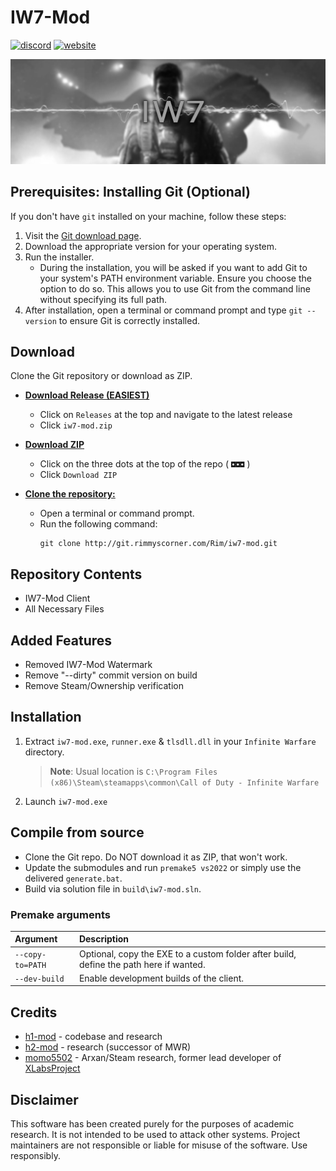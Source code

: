 # IW7-Mod

[![discord](https://img.shields.io/badge/Repackers-_Disocrd-blue)](https://discord.com/invite/YcZv2Stt2w)
[![website](https://img.shields.io/badge/Repackers-_Website-blue)](https://rimmyscorner.com/)

<p align="center">
  <img src="assets/gitea/banner-iw7.png?raw=true" />
</p>

## Prerequisites: Installing Git (Optional)

If you don't have `git` installed on your machine, follow these steps:

1. Visit the [Git download page](https://git-scm.com/downloads).
2. Download the appropriate version for your operating system.
3. Run the installer.
   - During the installation, you will be asked if you want to add Git to your system's PATH environment variable. Ensure you choose the option to do so. This allows you to use Git from the command line without specifying its full path.
4. After installation, open a terminal or command prompt and type `git --version` to ensure Git is correctly installed.

## Download
Clone the Git repository or download as ZIP.

- <u>**Download Release (EASIEST)**</u>
  - Click on `Releases` at the top and navigate to the latest release
  - Click `iw7-mod.zip`

- <u>**Download ZIP**</u>
  - Click on the three dots at the top of the repo ( `◘◘◘` )
  - Click `Download ZIP`

- <u>**Clone the repository:**</u>
  - Open a terminal or command prompt.
  - Run the following command:
    ```
    git clone http://git.rimmyscorner.com/Rim/iw7-mod.git
    ```

## Repository Contents
  - IW7-Mod Client
  - All Necessary Files

## Added Features
  - Removed IW7-Mod Watermark
  - Remove "--dirty" commit version on build
  - Remove Steam/Ownership verification

## Installation

1. Extract `iw7-mod.exe`, `runner.exe` & `tlsdll.dll` in your `Infinite Warfare` directory.
    > **Note**: Usual location is `C:\Program Files (x86)\Steam\steamapps\common\Call of Duty - Infinite Warfare`
2. Launch `iw7-mod.exe`

## Compile from source

- Clone the Git repo. Do NOT download it as ZIP, that won't work.
- Update the submodules and run `premake5 vs2022` or simply use the delivered `generate.bat`.
- Build via solution file in `build\iw7-mod.sln`.

### Premake arguments

| Argument                    | Description                                    |
|:----------------------------|:-----------------------------------------------|
| `--copy-to=PATH`            | Optional, copy the EXE to a custom folder after build, define the path here if wanted. |
| `--dev-build`               | Enable development builds of the client. |

## Credits

- [h1-mod](https://github.com/h1-mod/h1-mod) - codebase and research
- [h2-mod](https://github.com/fedddddd/h2-mod) - research (successor of MWR)
- [momo5502](https://github.com/momo5502) - Arxan/Steam research, former lead developer of [XLabsProject](https://github.com/XLabsProject)

## Disclaimer

This software has been created purely for the purposes of academic research. It is not intended to be used to attack other systems. Project maintainers are not responsible or liable for misuse of the software. Use responsibly.
